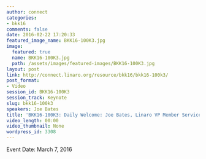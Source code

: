 ```yaml
---
author: connect
categories:
- bkk16
comments: false
date: 2016-02-22 17:20:33
featured_image_name: BKK16-100K3.jpg
image:
  featured: true
  name: BKK16-100K3.jpg
  path: /assets/images/featured-images/BKK16-100K3.jpg
layout: post
link: http://connect.linaro.org/resource/bkk16/bkk16-100k3/
post_format:
- Video
session_id: BKK16-100K3
session_track: Keynote
slug: bkk16-100k3
speakers: Joe Bates
title: 'BKK16-100K3: Daily Welcome: Joe Bates, Linaro VP Member Services'
video_length: 00:00
video_thumbnail: None
wordpress_id: 3308
---
```


Event Date: March 7, 2016
